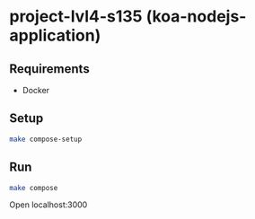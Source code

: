 # project-lvl4-s135 (koa-nodejs-application)



## Requirements

* Docker

## Setup

```sh
make compose-setup
```

## Run

```sh
make compose
```

Open localhost:3000
